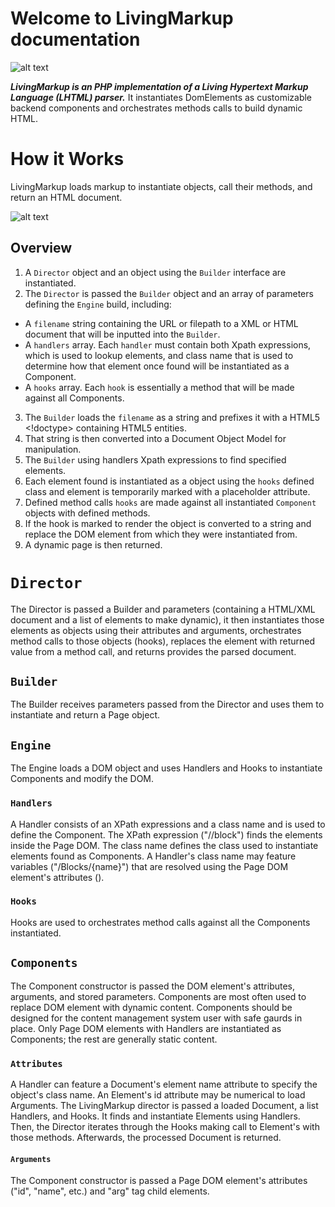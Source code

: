# Welcome to LivingMarkup documentation

![alt text](https://github.com/hxtree/LivingMarkup/raw/master/docs/logo/392x100.jpg "LivingMarkup")

***LivingMarkup is an PHP implementation of a Living Hypertext Markup Language (LHTML) parser.*** 
It instantiates DomElements as customizable backend components and orchestrates methods calls to build dynamic HTML.

# How it Works
LivingMarkup loads markup to instantiate objects, call their methods, and return an HTML document. 

![alt text](https://github.com/hxtree/LivingMarkup/raw/master/docs/diagrams/Class%20Diagram.png "Class Diagram")

## Overview
1. A `Director` object and an object using the `Builder` interface are instantiated. 
2. The `Director` is passed the `Builder` object and an array of parameters defining the `Engine` build, including:
- A `filename` string containing the URL or filepath to a XML or HTML document that will be inputted into the `Builder`.
- A `handlers` array. Each `handler` must contain both Xpath expressions, which is used to lookup elements, and class 
name that is used to determine how that element once found will be instantiated as a Component.
- A `hooks` array. Each `hook` is essentially a method that will be made against all Components.
3. The `Builder` loads the `filename` as a string and prefixes it with a HTML5 <!doctype> containing HTML5 entities.
4. That string is then converted into a Document Object Model for manipulation.
5. The `Builder` using handlers Xpath expressions to find specified elements. 
6. Each element found is instantiated as a object using the `hooks` defined class and element is temporarily marked with a placeholder attribute.
7. Defined method calls `hooks` are made against all instantiated `Component` objects with defined methods.
8. If the hook is marked to render the object is converted to a string and replace the DOM element from which they were
instantiated from.
9. A dynamic page is then returned.

# `Director`
The Director is passed a Builder and parameters (containing a HTML/XML document and a list of elements to make
dynamic), it then instantiates those elements as objects using their attributes and arguments, orchestrates method calls 
to those objects (hooks), replaces the element with returned value from a method call, and returns provides the parsed
document.

## `Builder`
The Builder receives parameters passed from the Director and uses them to instantiate and return a Page object.

## `Engine`
The Engine loads a DOM object and uses Handlers and Hooks to instantiate Components and modify the DOM.

### `Handlers`
A Handler consists of an XPath expressions and a class name and is used to define the Component. 
The XPath expression  ("//block") finds the elements inside the Page DOM. 
The class name defines the class used to instantiate elements found as Components.
A Handler's class name may feature variables ("/Blocks/{name}") that are resolved using the Page DOM element's 
attributes (<block name="Message"/>). 

### `Hooks`
Hooks are used to orchestrates method calls against all the Components instantiated.

## `Components`
The Component constructor is passed the DOM element's attributes, arguments, and stored parameters.
Components are most often used to replace DOM element with dynamic content.
Components should be designed for the content management system user with safe gaurds in place.
Only Page DOM elements with Handlers are instantiated as Components; the rest are generally static content.

### `Attributes`
A Handler can feature a Document's element name attribute to specify the object's class name. 
An Element's id attribute may be numerical to load Arguments.
The LivingMarkup director is passed a loaded Document, a list Handlers, and Hooks. 
It finds and instantiate Elements using Handlers. 
Then, the Director iterates through the Hooks making call to Element's with those methods. 
Afterwards, the processed Document is returned.

#### `Arguments`
The Component constructor is passed a Page DOM element's attributes ("id", "name", etc.) and "arg" tag child elements.